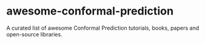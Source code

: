 # awesome-conformal-prediction
A curated list of awesome Conformal Prediction tutorials, books, papers and open-source libraries.
